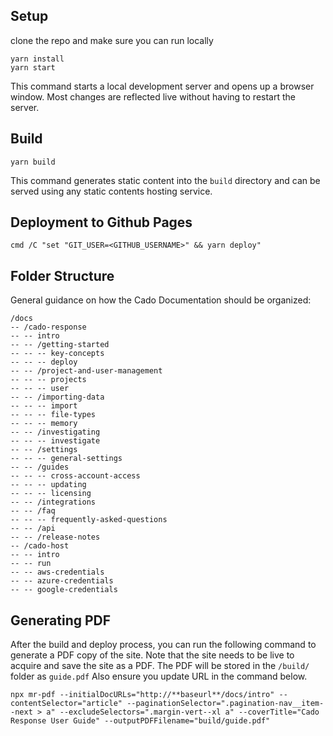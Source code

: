 ## Setup

clone the repo and make sure you can run locally
```console
yarn install
yarn start
```

This command starts a local development server and opens up a browser window. Most changes are reflected live without having to restart the server.

## Build

```console
yarn build
```

This command generates static content into the `build` directory and can be served using any static contents hosting service.

## Deployment to Github Pages

```console
cmd /C "set "GIT_USER=<GITHUB_USERNAME>" && yarn deploy"
```

## Folder Structure

General guidance on how the Cado Documentation should be organized:

```
/docs 
-- /cado-response
-- -- intro
-- -- /getting-started
-- -- -- key-concepts
-- -- -- deploy
-- -- /project-and-user-management
-- -- -- projects
-- -- -- user
-- -- /importing-data
-- -- -- import
-- -- -- file-types
-- -- -- memory
-- -- /investigating
-- -- -- investigate
-- -- /settings
-- -- -- general-settings
-- -- /guides 
-- -- -- cross-account-access
-- -- -- updating
-- -- -- licensing
-- -- /integrations
-- -- /faq
-- -- -- frequently-asked-questions
-- -- /api
-- -- /release-notes
-- /cado-host
-- -- intro
-- -- run
-- -- aws-credentials
-- -- azure-credentials
-- -- google-credentials
```

## Generating PDF

After the build and deploy process, you can run the following command to generate a PDF copy of the site. Note that the site needs to be live to acquire and save the site as a PDF.  The PDF will be stored in the `/build/` folder as `guide.pdf`  Also ensure you update URL in the command below.

```console
npx mr-pdf --initialDocURLs="http://**baseurl**/docs/intro" --contentSelector="article" --paginationSelector=".pagination-nav__item--next > a" --excludeSelectors=".margin-vert--xl a" --coverTitle="Cado Response User Guide" --outputPDFFilename="build/guide.pdf"
```